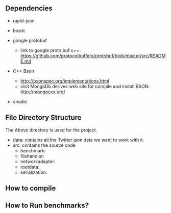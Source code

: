 
Dependencies
------------
* rapid-json
* boost
* google protobuf
    - link to google proto buf c++:
https://github.com/protocolbuffers/protobuf/blob/master/src/README.md
* C++ Bson
    - http://bsonspec.org/implementations.html
    - visit MongoDb derives web site for compile and install BSON: http://mongocxx.org/

* cmake

File Directory Structure
-------------------------

The Above directory is used for the project.
- data: contains all the Twitter json data we want to work with it.
- src: contains the source code  
    - benchmark:
    - filehandler:
    - networkadapter:
    - rootdata:
    - serialization:
    


How to compile
--------------------


How to Run benchmarks?
------------------------

